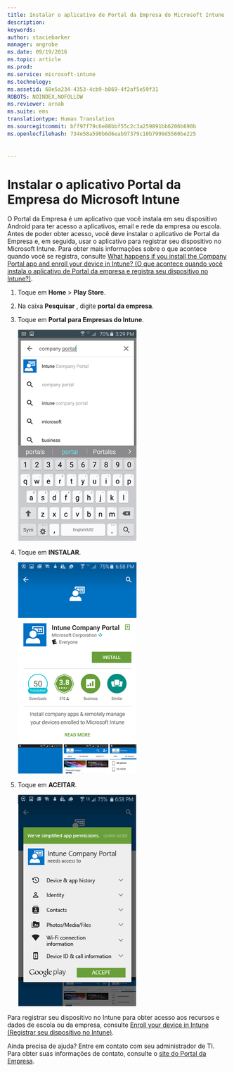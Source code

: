 ```yaml
---
title: Instalar o aplicativo de Portal da Empresa do Microsoft Intune | Microsoft Intune
description: 
keywords: 
author: staciebarker
manager: angrobe
ms.date: 09/19/2016
ms.topic: article
ms.prod: 
ms.service: microsoft-intune
ms.technology: 
ms.assetid: 68e5a234-4353-4cb9-b869-4f2af5e59f31
ROBOTS: NOINDEX,NOFOLLOW
ms.reviewer: arnab
ms.suite: ems
translationtype: Human Translation
ms.sourcegitcommit: bff97f79c6e88bbf55c2c3a259891bb6206b690b
ms.openlocfilehash: 734e58a590b6d6eab97379c10b7999d5560be225


---
```



# Instalar o aplicativo Portal da Empresa do Microsoft Intune

O Portal da Empresa é um aplicativo que você instala em seu dispositivo Android para ter acesso a aplicativos, email e rede da empresa ou escola.  Antes de poder obter acesso, você deve instalar o aplicativo de Portal da Empresa e, em seguida, usar o aplicativo para registrar seu dispositivo no Microsoft Intune. Para obter mais informações sobre o que acontece quando você se registra, consulte [What happens if you install the Company Portal app and enroll your device in Intune? (O que acontece quando você instala o aplicativo de Portal da empresa e registra seu dispositivo no Intune?)](what-happens-if-you-install-the-company-portal-app-and-enroll-your-device-in-intune-android.md).

1.  Toque em **Home** &gt; **Play Store**.

2.  Na caixa **Pesquisar** , digite **portal da empresa**.

3.  Toque em **Portal para Empresas do Intune**.

    ![android-search-company-portal](./media/and-cpinstall-1-search-cp.png)

4.  Toque em **INSTALAR**.

    ![android-install-company-portal](./media/and-cpinstall-2-install.png)

5.  Toque em **ACEITAR**.

    ![android-accept-company-portal-terms](./media/and-cpinstall-3-cp-accept.png)

Para registrar seu dispositivo no Intune para obter acesso aos recursos e dados de escola ou da empresa, consulte [Enroll your device in Intune (Registrar seu dispositivo no Intune)](enroll-your-device-in-Intune-android.md).

Ainda precisa de ajuda? Entre em contato com seu administrador de TI. Para obter suas informações de contato, consulte o [site do Portal da Empresa](http://portal.manage.microsoft.com).




<!--HONumber=Sep16_HO3-->


